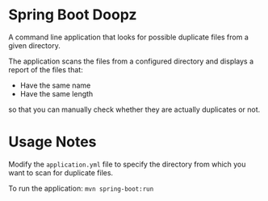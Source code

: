 Spring Boot Doopz
=================

A command line application that looks for possible duplicate files from a given directory.

The application scans the files from a configured directory and displays a report of the files that:
- Have the same name
- Have the same length

so that you can manually check whether they are actually duplicates or not.

# Usage Notes
Modify the `application.yml` file to specify the directory from which you want to scan for duplicate files.

To run the application:
`mvn spring-boot:run`